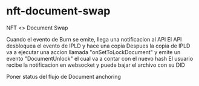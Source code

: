 # nft-document-swap
NFT &lt;> Document Swap

Cuando el evento de Burn se emite, llega una notificacion al API
El API desbloquea el evento de IPLD y hace una copia
Despues la copia de IPLD va a ejecutar una accion llamada "onSetToLockDocument" 
    y emite un evento "DocumentUnlock" el cual va a contar con el nuevo hash
El usuario recibe la notificacion en websocket y puede bajar el archivo con su DID

Poner status del flujo de Document anchoring